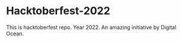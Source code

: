 # Hacktoberfest-2022

This is hacktoberfest repo. Year 2022. An amazing initiative by Digital Ocean.
